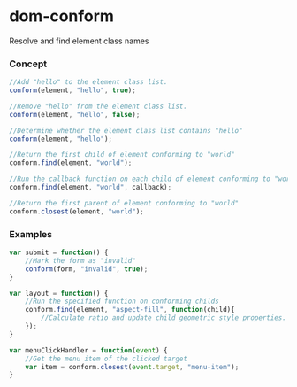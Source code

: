 # dom-conform
Resolve and find element class names

### Concept

```javascript
//Add "hello" to the element class list.
conform(element, "hello", true);

//Remove "hello" from the element class list.
conform(element, "hello", false);

//Determine whether the element class list contains "hello"
conform(element, "hello");
```

```javascript
//Return the first child of element conforming to "world"
conform.find(element, "world");

//Run the callback function on each child of element conforming to "world"
conform.find(element, "world", callback);
```

```javascript
//Return the first parent of element conforming to "world"
conform.closest(element, "world");
```

### Examples

```javascript
var submit = function() {
	//Mark the form as "invalid"
	conform(form, "invalid", true);
}
```

```javascript
var layout = function() {
	//Run the specified function on conforming childs
	conform.find(element, "aspect-fill", function(child){
		//Calculate ratio and update child geometric style properties.
	});
}
```

```javascript
var menuClickHandler = function(event) {
	//Get the menu item of the clicked target
	var item = conform.closest(event.target, "menu-item");
}
```